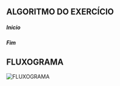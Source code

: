 ## ALGORITMO DO EXERCÍCIO

##### Inicio 

 >  
 > 
 > 
 > 
 > 
 > 
 > 
 > 
 > 
 > 
 > 
 > 
 > 

##### Fim

## FLUXOGRAMA
![FLUXOGRAMA](https://user-images.githubusercontent.com/54295421/172900607-f46bb5f7-a525-475d-aaf8-fa9b724dd1f6.png)
